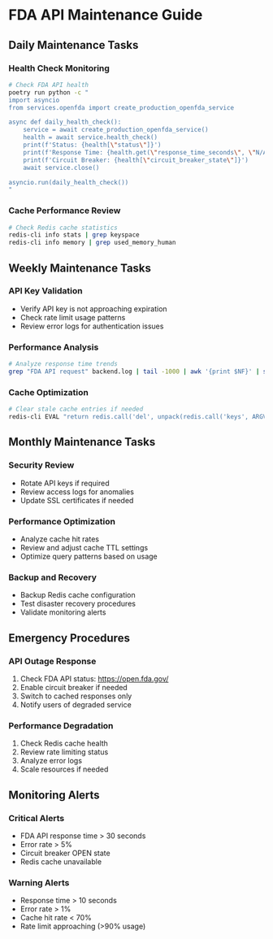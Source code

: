 # FDA API Maintenance Guide

## Daily Maintenance Tasks

### Health Check Monitoring
```bash
# Check FDA API health
poetry run python -c "
import asyncio
from services.openfda import create_production_openfda_service

async def daily_health_check():
    service = await create_production_openfda_service()
    health = await service.health_check()
    print(f'Status: {health[\"status\"]}')
    print(f'Response Time: {health.get(\"response_time_seconds\", \"N/A\")}s')
    print(f'Circuit Breaker: {health[\"circuit_breaker_state\"]}')
    await service.close()

asyncio.run(daily_health_check())
"
```

### Cache Performance Review
```bash
# Check Redis cache statistics
redis-cli info stats | grep keyspace
redis-cli info memory | grep used_memory_human
```

## Weekly Maintenance Tasks

### API Key Validation
- Verify API key is not approaching expiration
- Check rate limit usage patterns
- Review error logs for authentication issues

### Performance Analysis
```bash
# Analyze response time trends
grep "FDA API request" backend.log | tail -1000 | awk '{print $NF}' | sort -n
```

### Cache Optimization
```bash
# Clear stale cache entries if needed
redis-cli EVAL "return redis.call('del', unpack(redis.call('keys', ARGV[1])))" 0 "openfda:*"
```

## Monthly Maintenance Tasks

### Security Review
- Rotate API keys if required
- Review access logs for anomalies
- Update SSL certificates if needed

### Performance Optimization
- Analyze cache hit rates
- Review and adjust cache TTL settings
- Optimize query patterns based on usage

### Backup and Recovery
- Backup Redis cache configuration
- Test disaster recovery procedures
- Validate monitoring alerts

## Emergency Procedures

### API Outage Response
1. Check FDA API status: https://open.fda.gov/
2. Enable circuit breaker if needed
3. Switch to cached responses only
4. Notify users of degraded service

### Performance Degradation
1. Check Redis cache health
2. Review rate limiting status
3. Analyze error logs
4. Scale resources if needed

## Monitoring Alerts

### Critical Alerts
- FDA API response time > 30 seconds
- Error rate > 5%
- Circuit breaker OPEN state
- Redis cache unavailable

### Warning Alerts  
- Response time > 10 seconds
- Error rate > 1%
- Cache hit rate < 70%
- Rate limit approaching (>90% usage)